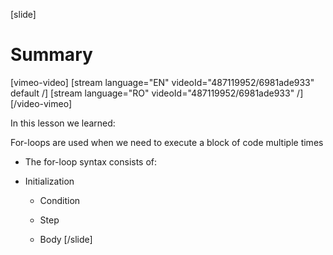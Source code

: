 [slide]
# Summary

[vimeo-video]
[stream language="EN" videoId="487119952/6981ade933" default /]
[stream language="RO" videoId="487119952/6981ade933"  /]
[/video-vimeo]

In this lesson we learned: 

For-loops are used when we need to execute a block of code multiple times 

* The for-loop syntax consists of: 

* Initialization 

   - Condition 

   - Step 

   - Body 
[/slide]